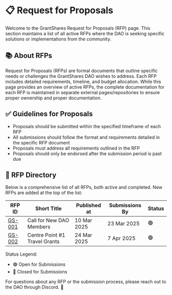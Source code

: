 ---
---

# 📋 Request for Proposals

Welcome to the GrantShares Request for Proposals (RFP) page. This section maintains a list of all active RFPs where the DAO is seeking specific solutions or implementations from the community.

## 📚 About RFPs

Request for Proposals (RFPs) are formal documents that outline specific needs or challenges the GrantShares DAO wishes to address. Each RFP includes detailed requirements, timeline, and budget allocation. While this page provides an overview of active RFPs, the complete documentation for each RFP is maintained in separate external pages/repositories to ensure proper ownership and proper documentation.

## ✅ Guidelines for Proposals

- Proposals should be submitted within the specified timeframe of each RFP
- All submissions should follow the format and requirements detailed in the specific RFP document
- Proposals must address all requirements outlined in the RFP
- Proposals should only be endorsed after the submission period is past due

## 📝 RFP Directory

Below is a comprehensive list of all RFPs, both active and completed. New RFPs are added at the top of the list:

| RFP ID | Short Title              | Published at | Submissions By | Status |
|--------|--------------------------|--------------|----------------|--------|
| [GS-001](rfp-docs/gs-001) | Call for New DAO Members | 10 Mar 2025  | 23 Mar 2025    | 🟢     |
| [GS-002](rfp-docs/gs-002) | Centre Point #1 Travel Grants | 24 Mar 2025  | 7 Apr 2025    | 🟢     |

Status Legend:
- 🟢 Open for Submissions
- 🔴 Closed for Submissions


For questions about any RFP or the submission process, please reach out to the DAO through Discord. 💬